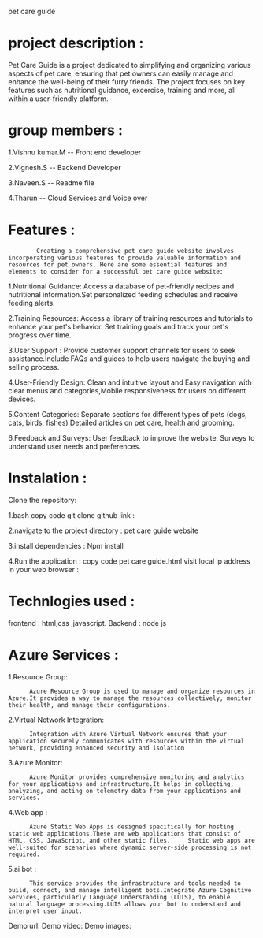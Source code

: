 pet care guide 

# project description :
 
Pet Care Guide is a project dedicated to simplifying and organizing various aspects of pet care, ensuring that pet owners can easily manage and enhance the well-being of their furry friends. The project focuses on key features such as nutritional guidance, excercise, training  and more, all within a user-friendly platform.

# group members :
 
 1.Vishnu kumar.M -- Front end developer
 
 2.Vignesh.S -- Backend Developer
 
 3.Naveen.S -- Readme file
 
 4.Tharun -- Cloud Services and Voice over
 
# Features :
            Creating a comprehensive pet care guide website involves incorporating various features to provide valuable information and resources for pet owners. Here are some essential features and elements to consider for a successful pet care guide website:

 1.Nutritional Guidance: Access a database of pet-friendly recipes and nutritional information.Set personalized feeding schedules and receive feeding alerts.
 
 2.Training Resources: Access a library of training resources and tutorials to enhance your pet's behavior. Set training goals and track your pet's progress over time.
 
 3.User Support : Provide customer support channels for users to seek assistance.Include FAQs and guides to help users navigate the buying and selling process.

 4.User-Friendly Design: Clean and intuitive layout and Easy navigation with clear menus and categories,Mobile responsiveness for users on different devices.

 5.Content Categories: Separate sections for different types of pets (dogs, cats, birds, fishes) Detailed articles on pet care, health and grooming. 

 6.Feedback and Surveys: User feedback  to improve the website. Surveys to understand user needs and preferences.

# Instalation :
 
 Clone the repository:
 
1.bash copy code git clone github link :

2.navigate to the project directory : pet care guide website

3.install dependencies : Npm install

4.Run the application : copy code pet care guide.html visit local ip address in your web browser :

# Technlogies used :
  frontend : html,css ,javascript. 
  Backend : node js

# Azure Services :

1.Resource Group:
          
          Azure Resource Group is used to manage and organize resources in Azure.It provides a way to manage the resources collectively, monitor their health, and manage their configurations.

2.Virtual Network Integration: 
          
          Integration with Azure Virtual Network ensures that your application securely communicates with resources within the virtual network, providing enhanced security and isolation

3.Azure Monitor:
          
          Azure Monitor provides comprehensive monitoring and analytics for your applications and infrastructure.It helps in collecting, analyzing, and acting on telemetry data from your applications and services.

4.Web app :
          
          Azure Static Web Apps is designed specifically for hosting static web applications.These are web applications that consist of HTML, CSS, JavaScript, and other static files.     Static web apps are well-suited for scenarios where dynamic server-side processing is not required.

5.ai bot :
          
          This service provides the infrastructure and tools needed to build, connect, and manage intelligent bots.Integrate Azure Cognitive Services, particularly Language Understanding (LUIS), to enable natural language processing.LUIS allows your bot to understand and interpret user input.

Demo url:
Demo video: 
Demo images:
